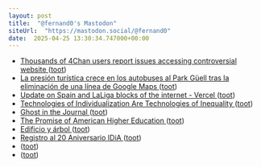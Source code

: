 ```yaml
---
layout: post
title:  "@fernand0's Mastodon"
siteUrl:  "https://mastodon.social/@fernand0"
date:  2025-04-25 13:30:34.747000+00:00
---
```

*  [Thousands of 4Chan users report issues accessing controversial website ](https://www.the-sun.com/tech/14029069/4chan-down-updates-controversial-website-hacking) ([toot](https://mastodon.social/@fernand0/114398844337063915))
*  [La presión turística crece en los autobuses al Park Güell tras la eliminación de una línea de Google Maps ](https://www.eldiario.es/catalunya/presion-turistica-crece-autobuses-park-guell-eliminacion-linea-google-maps_1_12109032.htm) ([toot](https://mastodon.social/@fernand0/114398682773374644))
*  [Update on Spain and LaLiga blocks of the internet - Vercel ](https://vercel.com/blog/update-on-spain-and-laliga-blocks-of-the-interne) ([toot](https://mastodon.social/@fernand0/114398275597664041))
*  [Technologies of Individualization Are Technologies of Inequality ](https://2ndbreakfast.audreywatters.com/technologies-of-individualization-are-technologies-of-inequality) ([toot](https://mastodon.social/@fernand0/114398032034368791))
*  [Ghost in the Journal ](https://hybridhorizons.substack.com/p/ghost-in-the-journa) ([toot](https://mastodon.social/@fernand0/114397940011099499))
*  [The Promise of American Higher Education ](https://www.harvard.edu/president/news/2025/the-promise-of-american-higher-education) ([toot](https://mastodon.social/@fernand0/114397731993265335))
*  [Edificio y árbol ](https://www.flickr.com/photos/fernand0/54448771169) ([toot](https://mastodon.social/@fernand0/114396018660004183))
*  [Registro al 20 Aniversario IDiA ](https://idia.es/registro-al-20-aniversario-idia) ([toot](https://mastodon.social/@fernand0/114396016131206555))
*  [ ](https://mastodon.social/users/fernand0/statuses/114394160486569829/activity) ([toot](https://mastodon.social/users/fernand0/statuses/114394160486569829/activity))
*  [ ](https://masto.es/@macosas) ([toot](https://mastodon.social/@fernand0/114394160307771905))
